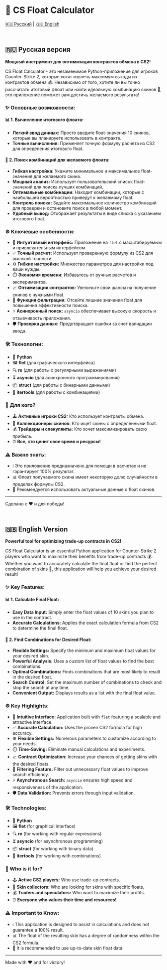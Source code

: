 # 🚀 CS Float Calculator

[🇷🇺 Русский](#русская-версия) | [🇬🇧 English](#english-version)

<br>

## 🇷🇺 Русская версия

**Мощный инструмент для оптимизации контрактов обмена в CS2!**

CS Float Calculator - это незаменимое Python-приложение для игроков Counter-Strike 2, которые хотят извлечь максимум выгоды из контрактов обмена 💰. Независимо от того, хотите ли вы точно рассчитать итоговый флоат или найти идеальную комбинацию скинов 🎯, это приложение поможет вам достичь желаемого результата!

### ✨ Основные возможности:

#### 📊 1. Вычисление итогового флоата:

*   **Легкий ввод данных:** Просто введите float-значения 10 скинов, которые вы планируете использовать в контракте.
*   **Точные вычисления:** Применяет точную формулу расчета из CS2 для определения итогового float.

#### 🔎 2. Поиск комбинаций для желаемого флоата:

*   **Гибкая настройка:** Укажите минимальное и максимальное float-значения для желаемого скина.
*   **Мощный анализ:** Использует пользовательский список float-значений для поиска лучших комбинаций.
*   **Оптимальные комбинации:** Находит комбинации, которые с наибольшей вероятностью приведут к желаемому float.
*   **Контроль поиска:** Задайте максимальное количество комбинаций для проверки и остановите поиск в любой момент.
*   **Удобный вывод:** Отображает результаты в виде списка с указанием итогового float.

### ⚙️ Ключевые особенности:

*   🎨 **Интуитивный интерфейс:** Приложение на `flet` с масштабируемым и привлекательным интерфейсом.
*   ✅ **Точный расчет:** Использует проверенную формулу из CS2 для высокой точности.
*   ⚙️ **Гибкие настройки:** Множество параметров для настройки под ваши нужды.
*   ⏱️ **Экономия времени:** Избавьтесь от ручных расчетов и экспериментов.
*   📈 **Оптимизация контрактов:** Увеличьте свои шансы на получение скинов с нужными float.
*   🧮 **Функция фильтрации:** Отсейте лишние значения float для повышения эффективности поиска.
*   ⚡️ **Асинхронный поиск:** `asyncio` обеспечивает высокую скорость и отзывчивость приложения.
*   🛡️ **Проверка данных:** Предотвращает ошибки за счет валидации ввода.

### 🛠️ Технологии:

*   🐍 **Python**
*   🖼️ **flet** (для графического интерфейса)
*   🔍 **re** (для работы с регулярными выражениями)
*   ⏳ **asyncio** (для асинхронного программирования)
*   📦 **struct** (для работы с бинарными данными)
*   🔀 **itertools** (для работы с комбинациями)

### 🎯 Для кого?

*   🕹️ **Активные игроки CS2:** Кто использует контракты обмена.
*   💎 **Коллекционеры скинов:** Кто ищет скины с определенными float.
*   💰 **Трейдеры и спекулянты:** Кто хочет максимизировать свою прибыль.
*   ⏰ **Все, кто ценит свое время и ресурсы!**

### ⚠️ Важно знать:

*   ℹ️ Это приложение предназначено для помощи в расчетах и не гарантирует 100% результат.
*   📊 Флоат получаемого скина имеет некоторую долю случайности в пределах формулы CS2.
*   🔄 Рекомендуется использовать актуальные данные о float скинов.

---
Сделано с ❤️ и для победы!

<br>

## 🇬🇧 English Version

**Powerful tool for optimizing trade-up contracts in CS2!**

CS Float Calculator is an essential Python application for Counter-Strike 2 players who want to maximize their benefits from trade-up contracts 💰. Whether you want to accurately calculate the final float or find the perfect combination of skins 🎯, this application will help you achieve your desired result!

### ✨ Key Features:

#### 📊 1. Calculate Final Float:

*   **Easy Data Input:** Simply enter the float values of 10 skins you plan to use in the contract.
*   **Accurate Calculations:** Applies the exact calculation formula from CS2 to determine the final float.

#### 🔎 2. Find Combinations for Desired Float:

*   **Flexible Settings:** Specify the minimum and maximum float values for your desired skin.
*   **Powerful Analysis:** Uses a custom list of float values to find the best combinations.
*   **Optimal Combinations:** Finds combinations that are most likely to result in the desired float.
*   **Search Control:** Set the maximum number of combinations to check and stop the search at any time.
*   **Convenient Output:** Displays results as a list with the final float value.

### ⚙️ Key Highlights:

*   🎨 **Intuitive Interface:** Application built with `flet` featuring a scalable and attractive interface.
*   ✅ **Accurate Calculation:** Uses the proven CS2 formula for high accuracy.
*   ⚙️ **Flexible Settings:** Numerous parameters to customize according to your needs.
*   ⏱️ **Time-Saving:** Eliminate manual calculations and experiments.
*   📈 **Contract Optimization:** Increase your chances of getting skins with the desired floats.
*   🧮 **Filtering Feature:** Filter out unnecessary float values to improve search efficiency.
*   ⚡️ **Asynchronous Search:** `asyncio` ensures high speed and responsiveness of the application.
*   🛡️ **Data Validation:** Prevents errors through input validation.

### 🛠️ Technologies:

*   🐍 **Python**
*   🖼️ **flet** (for graphical interface)
*   🔍 **re** (for working with regular expressions)
*   ⏳ **asyncio** (for asynchronous programming)
*   📦 **struct** (for working with binary data)
*   🔀 **itertools** (for working with combinations)

### 🎯 Who is it for?

*   🕹️ **Active CS2 players:** Who use trade-up contracts.
*   💎 **Skin collectors:** Who are looking for skins with specific floats.
*   💰 **Traders and speculators:** Who want to maximize their profits.
*   ⏰ **Everyone who values their time and resources!**

### ⚠️ Important to Know:

*   ℹ️ This application is designed to assist in calculations and does not guarantee a 100% result.
*   📊 The float of the resulting skin has a degree of randomness within the CS2 formula.
*   🔄 It is recommended to use up-to-date skin float data.

---
Made with ❤️ and for victory!

<br>
